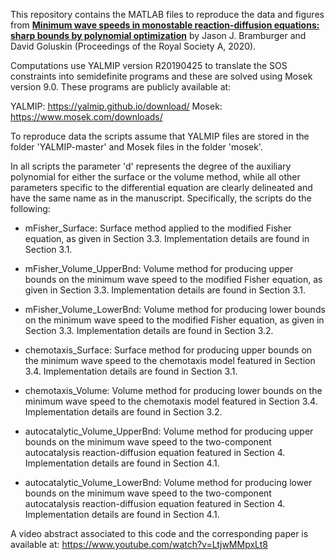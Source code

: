 This repository contains the MATLAB files to reproduce the data and figures from [**Minimum wave speeds in monostable reaction-diffusion equations: sharp bounds by polynomial optimization**](https://royalsocietypublishing.org/doi/10.1098/rspa.2020.0450) by Jason J. Bramburger and David Goluskin (Proceedings of the Royal Society A, 2020).

Computations use YALMIP version R20190425 to translate the SOS constraints into semidefinite programs and these are solved using Mosek version 9.0. These programs are publicly available at:

YALMIP: https://yalmip.github.io/download/
Mosek: https://www.mosek.com/downloads/

To reproduce data the scripts assume that YALMIP files are stored in the folder 'YALMIP-master' and Mosek files in the folder 'mosek'. 

In all scripts the parameter 'd' represents the degree of the auxiliary polynomial for either the surface or the volume method, while all other parameters specific to the differential equation are clearly delineated and have the same name as in the manuscript. Specifically, the scripts do the following:

- mFisher_Surface: Surface method applied to the modified Fisher equation, as given in Section 3.3. Implementation details are found in Section 3.1.

- mFisher_Volume_UpperBnd: Volume method for producing upper bounds on the minimum wave speed to the modified Fisher equation, as given in Section 3.3. Implementation details are found in Section 3.1.

- mFisher_Volume_LowerBnd: Volume method for producing lower bounds on the minimum wave speed to the modified Fisher equation, as given in Section 3.3. Implementation details are found in Section 3.2.

- chemotaxis_Surface: Surface method for producing upper bounds on the minimum wave speed to the chemotaxis model featured in Section 3.4. Implementation details are found in Section 3.1.

- chemotaxis_Volume: Volume method for producing lower bounds on the minimum wave speed to the chemotaxis model featured in Section 3.4. Implementation details are found in Section 3.2.

- autocatalytic_Volume_UpperBnd: Volume method for producing upper bounds on the minimum wave speed to the two-component autocatalysis reaction-diffusion equation featured in Section 4. Implementation details are found in Section 4.1.

- autocatalytic_Volume_LowerBnd: Volume method for producing lower bounds on the minimum wave speed to the two-component autocatalysis reaction-diffusion equation featured in Section 4. Implementation details are found in Section 4.1.

A video abstract associated to this code and the corresponding paper is available at: https://www.youtube.com/watch?v=LtjwMMpxLt8

